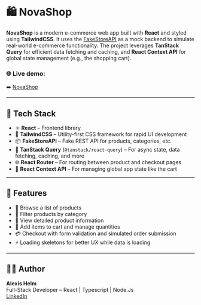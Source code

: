 # 🛍️ NovaShop

**NovaShop** is a modern e-commerce web app built with **React** and styled using **TailwindCSS**. It uses the [FakeStoreAPI](https://fakestoreapi.com/) as a mock backend to simulate real-world e-commerce functionality. The project leverages **TanStack Query** for efficient data fetching and caching, and **React Context API** for global state management (e.g., the shopping cart).

### 🌐 Live demo:
➡️ [NovaShop](https://novashop-delta.vercel.app/)

---

## 🚀 Tech Stack

- ⚛️ **React** – Frontend library
- 💨 **TailwindCSS** – Utility-first CSS framework for rapid UI development
- 📦 **FakeStoreAPI** – Fake REST API for products, categories, etc.
- 🔄 **TanStack Query** (`@tanstack/react-query`) – For async state, data fetching, caching, and more
- 🌐 **React Router** – For routing between product and checkout pages
- 🧠 **React Context API** – For managing global app state like the cart

---

## 📸 Features

- 🛒 Browse a list of products
- 📂 Filter products by category
- 🧾 View detailed product information
- 🧺 Add items to cart and manage quantities
- 💳 Checkout with form validation and simulated order submission
- ⚡ Loading skeletons for better UX while data is loading

---

## 🧑‍💻 Author

**Alexis Helm**  
Full-Stack Developer – React | Typescript | Node.Js  
[LinkedIn](https://www.linkedin.com/in/alexis-helm/)

